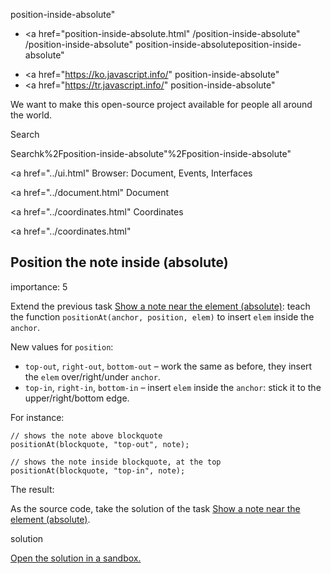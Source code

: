 position-inside-absolute"

- <a href="position-inside-absolute.html"
  /position-inside-absolute"
  /position-inside-absolute"
  position-inside-absoluteposition-inside-absolute"

<!-- -->

- <a href="https://ko.javascript.info/"
  position-inside-absolute"
- <a href="https://tr.javascript.info/"
  position-inside-absolute"

We want to make this open-source project available for people all around the world.

Search

Searchk%2Fposition-inside-absolute"%2Fposition-inside-absolute" </a>

<a href="../ui.html" Browser: Document, Events, Interfaces</span></a>

<a href="../document.html" Document</span></a>

<a href="../coordinates.html" Coordinates</span></a>

<a href="../coordinates.html"

## Position the note inside (absolute)

<span class="task__importance" title="How important is the task, from 1 to 5">importance: 5</span>

Extend the previous task [Show a note near the element (absolute)](position-at-absolute.html): teach the function `positionAt(anchor, position, elem)` to insert `elem` inside the `anchor`.

New values for `position`:

- `top-out`, `right-out`, `bottom-out` – work the same as before, they insert the `elem` over/right/under `anchor`.
- `top-in`, `right-in`, `bottom-in` – insert `elem` inside the `anchor`: stick it to the upper/right/bottom edge.

For instance:

    // shows the note above blockquote
    positionAt(blockquote, "top-out", note);

    // shows the note inside blockquote, at the top
    positionAt(blockquote, "top-in", note);

The result:

<a href="https://en.js.cx/task/position-inside-absolute/solution/" class="toolbar__button toolbar__button_external" title="open in new window"></a>

As the source code, take the solution of the task [Show a note near the element (absolute)](position-at-absolute.html).

solution

[Open the solution in a sandbox.](https://plnkr.co/edit/KkS3sLDgUKFy4XUU?p=preview)
